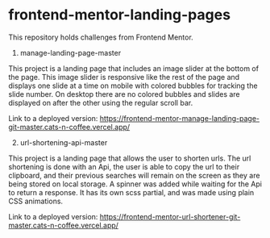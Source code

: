 # frontend-mentor-landing-pages

This repository holds challenges from Frontend Mentor. 

1. manage-landing-page-master

This project is a landing page that includes an image slider at the bottom of the page. This image slider is responsive like the rest of the page and displays one slide at a time on mobile with colored bubbles for tracking the slide number. On desktop there are no colored bubbles and slides are displayed on after the other using the regular scroll bar. 

Link to a deployed version: https://frontend-mentor-manage-landing-page-git-master.cats-n-coffee.vercel.app/

2. url-shortening-api-master

This project is a landing page that allows the user to shorten urls. The url shortening is done with an Api, the user is able to copy the url to their clipboard, and their previous searches will remain on the screen as they are being stored on local storage. 
A spinner was added while waiting for the Api to return a response. It has its own scss partial, and was made using plain
CSS animations.

Link to a deployed version: https://frontend-mentor-url-shortener-git-master.cats-n-coffee.vercel.app/
